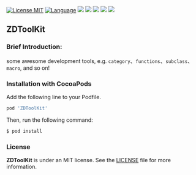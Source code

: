 [![License MIT](https://img.shields.io/badge/license-MIT-green.svg?style=flat)](https://github.com/faimin/ZDToolKit/blob/master/LICENSE)
[![Language](http://img.shields.io/badge/language-objc-brightgreen.svg?style=flat)](https://developer.apple.com/library/mac/documentation/Cocoa/Conceptual/ProgrammingWithObjectiveC/Introduction/Introduction.html)
[![](http://img.shields.io/travis/faimin/ZDToolKit.svg?style=flat)](https://travis-ci.org/faimin/ZDToolKit)
![](https://img.shields.io/cocoapods/v/ZDToolKit.svg?style=flat)
![](https://img.shields.io/cocoapods/dt/ZDToolKit.svg)
![](https://img.shields.io/cocoapods/dm/ZDToolKit.svg)
![](https://img.shields.io/cocoapods/dw/ZDToolKit.svg)

## ZDToolKit

### Brief Introduction:

some awesome development tools, e.g. `category`、`functions`、`subclass`、`macro`, and so on!

### Installation with CocoaPods

Add the following line to your Podfile.

```ruby
pod 'ZDToolKit'
```

Then, run the following command:

```ruby
$ pod install
```

### License

**ZDToolKit** is under an MIT license. See the [LICENSE](https://github.com/faimin/ZDToolKit/blob/master/LICENSE) file for more information.
